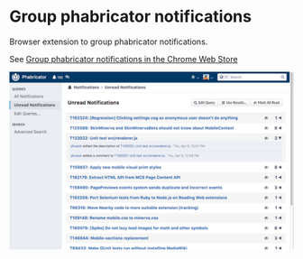 # Group phabricator notifications
Browser extension to group phabricator notifications.

See [Group phabricator notifications in the Chrome Web Store](https://chrome.google.com/webstore/detail/group-phabricator-notific/anjockgdedgaiionihlpdcjijpohipdj/reviews)

![Notifications page on phabricator](./screenshot.png)
